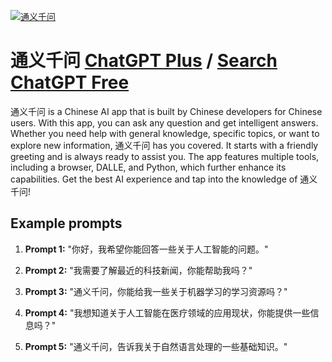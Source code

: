 
[![通义千问](null)](https://chat.openai.com/g/g-54jf3vZMj-tong-yi-qian-wen)

# 通义千问 [ChatGPT Plus](https://chat.openai.com/g/g-54jf3vZMj-tong-yi-qian-wen) / [Search ChatGPT Free](https://gptcall.net/index.html#/?search=%E9%80%9A%E4%B9%89%E5%8D%83%E9%97%AE)

通义千问 is a Chinese AI app that is built by Chinese developers for Chinese users. With this app, you can ask any question and get intelligent answers. Whether you need help with general knowledge, specific topics, or want to explore new information, 通义千问 has you covered. It starts with a friendly greeting and is always ready to assist you. The app features multiple tools, including a browser, DALLE, and Python, which further enhance its capabilities. Get the best AI experience and tap into the knowledge of 通义千问!

## Example prompts

1. **Prompt 1:** "你好，我希望你能回答一些关于人工智能的问题。"

2. **Prompt 2:** "我需要了解最近的科技新闻，你能帮助我吗？"

3. **Prompt 3:** "通义千问，你能给我一些关于机器学习的学习资源吗？"

4. **Prompt 4:** "我想知道关于人工智能在医疗领域的应用现状，你能提供一些信息吗？"

5. **Prompt 5:** "通义千问，告诉我关于自然语言处理的一些基础知识。"


